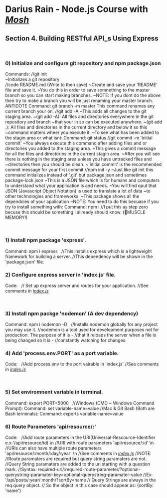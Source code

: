 # Darius Rain - Node.js Course with [_Mosh_](https://www.youtube.com/user/programmingwithmosh) 

## Section 4. Building RESTful API_s Using Express

&nbsp;

### 0) Initialize and configure git repository and npm package.json

Commands: 
    //git init     
        ~Initializes a git repository   
    //code README.md (Write to then save) 
        ~Create and save your 'README' file and save it.
        ~You do this in order to save somnething to the master branch so you can start making branches.
        ~NOTE: If you dont do the above then try to make a branch you will be just renaming your master branch.
        ANTIDOTE Command: git branch -m master This command renames any current branch your on.
    //git add -A
        ~This adds all changes to the git staging area. 
        ~(git add -A): All files and directories everywhere in the git repository and branch
        ~that your in so can be executed anywhere.
        ~(git add .): All files and directories in the current directory and below it so this 
        ~command matters wheer you execute it.
        ~To see what has been added to the stagin area or what isnt: 
            Command: git status
    //git commit -m 'initial commit'
        ~You always execute this command after adding files and or directories you added to the staging area.
        ~This gives a commit message for all the files and directories in the current stagin area.
        ~After you will see there is nothing in the staging area unless you have untracked files and 
        ~directories then you should be clean. 
        ~'initial commit' is the recommended commit message for your first commit
    //npm init -y
        ~Just like git init this command initializes instead of '.git' but package.json and sometimes package-lock.json
        ~This is a JSON file which is for humans and computers to understand what your application is and needs.
        ~You will find oput that JSON (Javascript Object Notation) is used to translate a lot of data 
        ~to other technologies and frameworks.
        ~This package shows all the dependcies of your application
        ~NOTE: You need to do this becuase if you try to install something with:
            Command: npm i <package-name> 
    //I put this as step zero becuse this should be something I allready should know. (💪MUSCLE MEMORY!)

&nbsp;
### 1) Install npm package 'express'.
Command: npm i express
    &nbsp;
    //This installs express which is a lightweight framework for building a server.
    //This dependency will be shown in the 'package.json' file.
&nbsp;

### 2) Configure express server in 'index.js' file. 

Code: 
&nbsp;
     // Set up express server and routes for your application. 
    //See comments in [_index.js_](https://github.com/DariusRain/nodejs-course/blob/4-2-create-server-routes-14-45/index.js)

&nbsp;

### 3) Install npm packge 'nodemon' (A dev dependency)
Command: npm i nodemon -D
    &nbsp;
    //Installs nodemon globally for any project you may use it.
    //nodemon is a tool used for development purposes not for production. The purpose of it is -
    //that it reloads the server when a file is being changed so it is - 
    //constantly watching for changes. 
&nbsp;


### 4) Add 'process.env.PORT' as a port variable.  
Code:
&nbsp;
    //Add process.env to the port vairable in 'index.js'
    //See comments in [_index.js_](https://github.com/DariusRain/nodejs-course/blob/section-4-restful-api/4-4-add-code-for-enviroment-varible-18-46/index.js)

&nbsp;

### 5) Set enviromnent variable in terminal.

Command: export PORT=5000
&nbsp;
    //Windows (CMD ~ Windows Command Prompt): 
        Command: set variable-name=value 
    //Mac & Git Bash (Both are Bash terminals):
        Command: exports variable-name=value
&nbsp;

### 6) Route Parameters 'api/resource/:<route-paramater>'
Code:
&nbsp;
    //Add route parameters in the URI(Universal-Rescource-Identifier e.x:'/api/resource/id) \n
    //URI with route parameters 'api/resource/:id' \n
    //URIs can also have multiple route parameters 'api/resource/:month/:day/:year' \n
    //See comments in [_index.js_](https://github.com/DariusRain/nodejs-course/blob/4-6-route-paramaters-23-09/index.js) 
    //NOTE:
        //Route paramaters are required but query string paramaters are not. 
        //Query String paramaters are added to the uri starting with a question mark.
        //Syntax: required-uri/:required-route-parameter/?optional-querystring-paramater-key=optional-querystring-paramater-value
        //Ex: '/api/posts/:year/:month/?sortBy=name
        // Query Strings are always in the req.query object.
        // So the object in this case should appear as: {sortBy: 'name'} 












